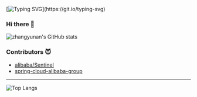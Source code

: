 


[![Typing SVG](https://readme-typing-svg.herokuapp.com?font=Fira+Code&pause=1000&width=435&lines=%E5%BE%85%E6%88%91%E4%BB%A3%E7%A0%81%E7%BC%96%E6%88%90%EF%BC%8C%E5%9B%9B%E6%B5%B7%E4%B8%BA%E5%AE%B6%E5%8F%AF%E5%A5%BD.)](https://git.io/typing-svg)

### Hi there 👋



![zhangyunan's GitHub stats](https://github-readme-stats.vercel.app/api?username=zhangyunan1994&show_icons=true&theme=radical)


### Contributors 😈

- [alibaba/Sentinel](https://github.com/alibaba/Sentinel)
- [spring-cloud-alibaba-group](https://github.com/spring-cloud-alibaba-group/spring-cloud-alibaba-group.github.io)

---

![Top Langs](https://github-readme-stats.vercel.app/api/top-langs/?username=zhangyunan1994&layout=compact)



